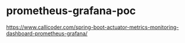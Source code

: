 # prometheus-grafana-poc
https://www.callicoder.com/spring-boot-actuator-metrics-monitoring-dashboard-prometheus-grafana/
